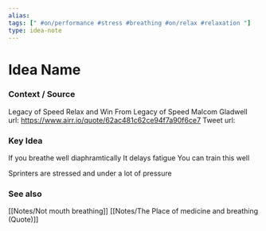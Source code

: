 ```yaml
---
alias: 
tags: [" #on/performance #stress #breathing #on/relax #relaxation "]
type: idea-note
---
```

# Idea Name

### Context / Source
Legacy of Speed
Relax and Win From Legacy of Speed
Malcom Gladwell
url: https://www.airr.io/quote/62ac481c62ce94f7a90f6ce7
Tweet url: 

### Key Idea

If you breathe well diaphramtically
It delays fatigue
You can train this well

Sprinters are stressed and under a lot of pressure

### See also
[[Notes/Not mouth breathing]]
[[Notes/The Place of medicine and breathing (Quote)]]